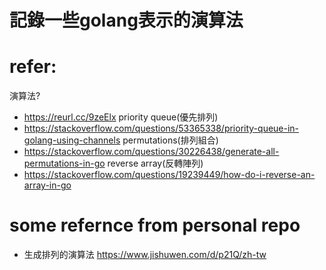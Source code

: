 # 記錄一些golang表示的演算法

# refer:
演算法?
- https://reurl.cc/9zeElx
priority queue(優先排列)
- https://stackoverflow.com/questions/53365338/priority-queue-in-golang-using-channels
permutations(排列組合)
- https://stackoverflow.com/questions/30226438/generate-all-permutations-in-go
reverse array(反轉陣列)
- https://stackoverflow.com/questions/19239449/how-do-i-reverse-an-array-in-go




# some refernce from personal repo
- 生成排列的演算法
https://www.jishuwen.com/d/p21Q/zh-tw